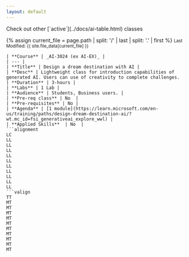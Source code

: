 ```yaml
---
layout: default
---
```


<span class="no-print">
Check out other [`active`](../docs/ai-table.html) classes
</span>


{% assign current_file = page.path | split: '/' | last | split: '.' | first %}
<small>Last Modified: {{ site.file_data[current_file] }}</small>

```table
| **Course** | _AI-3024 (ex AI-EX)_ |
| --- | 
| **Title** | Design a dream destination with AI |
| **Desc** | Lightweight class for introduction capabilities of generated AI. Users can use of creativity to complete challenges. 
| **Duration** | 3-hours | 
| **Labs** | 1 Lab |
| **Audience** | Students, Business users. | 
| **Pre-req class** | No  |
| **Pre-requisites** | No | 
| **Agenda** | [1 module](https://learn.microsoft.com/en-us/training/paths/design-dream-destination-ai/?wt.mc_id=fsi_generativeai_explore_wwl) | 
| **Applied Skills**  | No  |
```alignment
LC
LL
LL
LL
LL
LL
LL
LL
LL
LL
LL
```valign
TT
MT
MT
MT
MT
MT
MT
MT
MT
MT
MT
```

